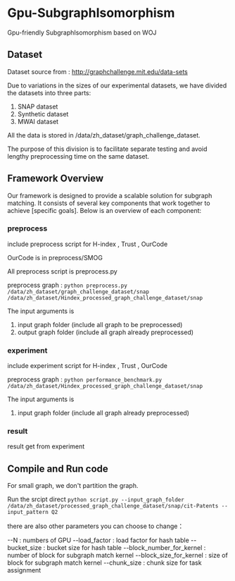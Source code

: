 # Gpu-SubgraphIsomorphism
Gpu-friendly SubgraphIsomorphism based on WOJ

## Dataset

Dataset source from : http://graphchallenge.mit.edu/data-sets

Due to variations in the sizes of our experimental datasets, we have divided the datasets into three parts:

1. SNAP dataset
2. Synthetic dataset
3. MWAI dataset

All the data is stored in /data/zh_dataset/graph_challenge_dataset.

The purpose of this division is to facilitate separate testing and avoid lengthy preprocessing time on the same dataset.

## Framework Overview

Our framework is designed to provide a scalable solution for subgraph matching. It consists of several key components that work together to achieve [specific goals]. Below is an overview of each component:

### preprocess 

include preprocess script for H-index , Trust , OurCode

OurCode is in preprocess/SMOG

All preprocess script is preprocess.py

preprocess graph : 
    `python preprocess.py /data/zh_dataset/graph_challenge_dataset/snap /data/zh_dataset/Hindex_processed_graph_challenge_dataset/snap`

The input arguments is 
1. input graph folder (include all graph to be preprocessed)
2. output graph folder (include all graph already preprocessed)

### experiment 
include experiment script for H-index , Trust , OurCode

preprocess graph : 
    `python performance_benchmark.py /data/zh_dataset/Hindex_processed_graph_challenge_dataset/snap`

The input arguments is 
1. input graph folder (include all graph already preprocessed)

### result 
result get from experiment

## Compile and Run code
For small graph, we don't partition the graph. 

Run the srcipt direct
    `python script.py --input_graph_folder /data/zh_dataset/processed_graph_challenge_dataset/snap/cit-Patents --input_pattern Q2`

there are also other parameters you can choose to change：

--N : numbers of GPU
--load_factor : load factor for hash table
--bucket_size : bucket size for hash table
--block_number_for_kernel : number of block for subgraph match kernel
--block_size_for_kernel : size of block for subgraph match kernel
--chunk_size : chunk size for task assignment